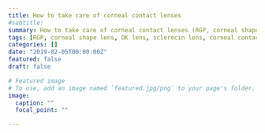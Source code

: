 ```yaml
---
title: How to take care of corneal contact lenses
#subtitle: 
summary: How to take care of corneal contact lenses (RGP, corneal shape lens, OK lens, sclerecin lens)
tags: [RGP, corneal shape lens, OK lens, sclerecin lens, corneal contact lens]
categories: []
date: "2019-02-05T00:00:00Z"
featured: false
draft: false

# Featured image
# To use, add an image named `featured.jpg/png` to your page's folder. 
image:
  caption: ""
  focal_point: ""

---
```

